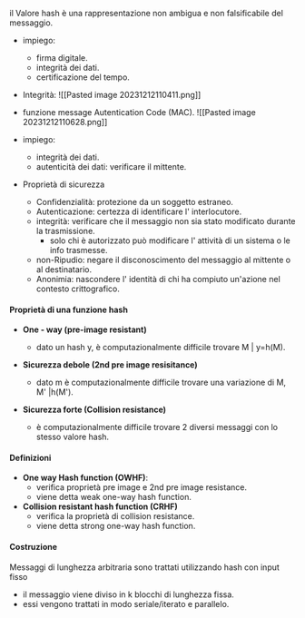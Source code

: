 

il Valore hash è una rappresentazione non ambigua e non falsificabile del messaggio. 
- impiego:
	- firma digitale. 
	- integrità dei dati. 
	- certificazione del tempo. 
- Integrità: 
 ![[Pasted image 20231212110411.png]]

- funzione message Autentication Code (MAC).
![[Pasted image 20231212110628.png]]
- impiego: 
	- integrità dei dati. 
	- autenticità dei dati: verificare il mittente. 

- Proprietà di sicurezza
	- Confidenzialità: protezione da un soggetto estraneo.
	- Autenticazione: certezza di identificare l' interlocutore. 
	- integrità: verificare che il messaggio non sia stato modificato durante la trasmissione.
		- solo chi è autorizzato può modificare l' attività di un sistema o le info trasmesse.
	- non-Ripudio: negare il disconoscimento del messaggio al mittente o al destinatario. 
	- Anonimia: nascondere l' identità di chi ha compiuto un'azione nel contesto crittografico. 



#### Proprietà di una funzione hash 
- **One - way (pre-image resistant)**
	- dato un hash y,  è computazionalmente difficile trovare M | y=h(M).

- **Sicurezza debole (2nd pre image resisitance)**
	- dato m è computazionalmente difficile trovare una variazione di M, M' |h(M').

- **Sicurezza forte (Collision resistance)**
	- è computazionalmente difficile trovare 2 diversi messaggi con lo stesso valore hash.


#### Definizioni
- **One way Hash function (OWHF)**:
	- verifica proprietà pre image e 2nd pre image resistance. 
	- viene detta weak one-way hash function. 
- **Collision resistant hash function (CRHF)**
	- verifica la proprietà di collision resistance. 
	- viene detta strong one-way hash function. 


#### Costruzione 
Messaggi di lunghezza arbitraria sono trattati utilizzando hash con input fisso 

- il messaggio viene diviso in k blocchi di lunghezza fissa. 
- essi vengono trattati in modo seriale/iterato e parallelo. 